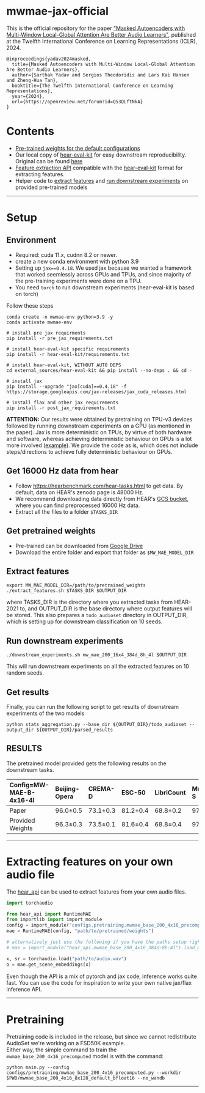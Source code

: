 # mwmae-jax-official
This is the official repository for the paper ["Masked Autoencoders with Multi-Window Local-Global Attention Are Better Audio Learners"](https://openreview.net/pdf?id=Q53QLftNkA), published at the Twelfth International Conference on Learning Representations (ICLR), 2024.

```
@inproceedings{yadav2024masked,
  title={Masked Autoencoders with Multi-Window Local-Global Attention Are Better Audio Learners},
  author={Sarthak Yadav and Sergios Theodoridis and Lars Kai Hansen and Zheng-Hua Tan},
  booktitle={The Twelfth International Conference on Learning Representations},
  year={2024},
  url={https://openreview.net/forum?id=Q53QLftNkA}
}
```

# Contents
* [Pre-trained weights for the default configurations](https://drive.google.com/drive/folders/1tM723MLFJRaWVmLVjE49pJ0Yi3lpMZHV?usp=sharing)
* Our local copy of [hear-eval-kit](external_sources/hear-eval-kit) for easy downstream reproducibility. Original can be found [here](https://github.com/hearbenchmark/hear-eval-kit)
* [Feature extraction API](hear_api) compatible with the [hear-eval-kit](https://github.com/hearbenchmark/hear-eval-kit) format for extracting features.
* Helper code to [extract features](extract_features.sh) and [run downstream experiments](downstream_experiments.sh) on provided pre-trained models

---

# Setup

## Environment
* Required: cuda 11.x, cudnn 8.2 or newer.
* create a new conda environment with python 3.9
* Setting up `jax==0.4.18`. We used jax because we wanted a framework that worked seemlessly across GPUs and TPUs, and since majority of the pre-training experiments were done on a TPU.
* You need `torch` to run downstream experiments (hear-eval-kit is based on torch)


Follow these steps
```shell
conda create -n mwmae-env python=3.9 -y
conda activate mwmae-env

# install pre jax requirments
pip install -r pre_jax_requirements.txt

# install hear-eval-kit specific requirements
pip install -r hear-eval-kit/requirements.txt

# install hear-eval-kit, WITHOUT AUTO DEPS
cd external_sources/hear-eval-kit && pip install --no-deps . && cd -

# install jax
pip install --upgrade "jax[cuda]==0.4.18" -f https://storage.googleapis.com/jax-releases/jax_cuda_releases.html

# install flax and other jax requirements
pip install -r post_jax_requirements.txt

```

**ATTENTION:** Our results were obtained by pretraining on TPU-v3 devices followed by running downstream experiments on a GPU (as mentioned in the paper). Jax is more deterministic on TPUs, by virtue of both hardware and software, whereas achieving deterministic behaviour on GPUs is a lot more involved ([example](https://github.com/google/jax/discussions/10674)). We provide the code as is, which does not include steps/directions to achieve fully deterministic behaviour on GPUs.


## Get 16000 Hz data from hear
* Follow https://hearbenchmark.com/hear-tasks.html to get data. By default, data on HEAR's zenodo page is 48000 Hz.
* We recommend downloading data directly from HEAR's [GCS bucket](gs://hear2021-archive/tasks/), where you can find preprocessed 16000 Hz data.
* Extract all the files to a folder `$TASKS_DIR`

## Get pretrained weights

* Pre-trained can be downloaded from [Google Drive](https://drive.google.com/drive/folders/1tM723MLFJRaWVmLVjE49pJ0Yi3lpMZHV?usp=sharing)
* Download the entire folder and export that folder as `$MW_MAE_MODEL_DIR`

## Extract features

```shell
export MW_MAE_MODEL_DIR=/path/to/pretrained_weights
./extract_features.sh $TASKS_DIR $OUTPUT_DIR
```
where TASKS_DIR is the directory where you extracted tasks from HEAR-2021 to, and OUTPUT_DIR is the base directory where output features will be stored.
This also prepares a `todo_audioset` directory in OUTPUT_DIR, which is setting up for downstream classification on 10 seeds.

## Run downstream experiments

```shell
./downstream_experiments.sh mw_mae_200_16x4_384d_8h_4l $OUTPUT_DIR
```

This will run downstream experiments on all the extracted features on 10 random seeds.

## Get results
Finally, you can run the following script to get results of downstream experiments of the two models

```shell
python stats_aggregation.py --base_dir ${OUTPUT_DIR}/todo_audioset --output_dir ${OUTPUT_DIR}/parsed_results
```


## RESULTS
The pretrained model provided gets the following results on the downstream tasks.

| Config=MW-MAE-B-4x16-4l   | Beijing-Opera   | CREMA-D   | ESC-50   | LibriCount   | Mridangam-S   | Mridangam-T   | NSynth-Pitch-5h   | SpeechCommands-5h   | FSD50k   | VoxLingua   |
|:--------------------------------|:----------------|:----------|:---------|:-------------|:--------------|:--------------|:------------------|:--------------------|:---------|:------------|
| Paper | 96.0±0.5        | 73.1±0.3  | 81.2±0.4 | 68.8±0.2     | 97.4±0.1      | 97.9±0.1      | 69.3±0.6          | 90.9±0.2            | 51.2±0.2 | 44.2±0.9    |
| Provided Weights    | 96.3±0.3        | 73.5±0.1  | 81.6±0.4 | 68.8±0.4     | 97.4±0.1      | 97.9±0.1      | 69.2±0.5          | 90.9±0.3            | 51.3±0.1 | 43.9±0.7    |

---

# Extracting features on your own audio file
The [hear_api](hear_api) can be used to extract features from your own audio files.

```python
import torchaudio

from hear_api import RuntimeMAE
from importlib import import_module
config = import_module("configs.pretraining.mwmae_base_200_4x16_precomputed").get_config()
mae = RuntimeMAE(config, "path/to/pretrained/weights")

# alternatively just use the following if you have the paths setup right
# mae = import_module("hear_api.mwmae_base_200_4x16_384d-8h-4l").load_model()

x, sr = torchaudio.load("path/to/audio.wav")
o = mae.get_scene_embeddings(x)

```

Even though the API is a mix of pytorch and jax code, inference works quite fast. You can use the code for inspiration to write your own native jax/flax inference API.

---

# Pretraining
Pretraining code is included in the release, but since we cannot redistribute AudioSet we're working on a FSD50K example.  
Either way, the simple command to train the `mwmae_base_200_4x16_precomputed` model is with the command:
```
python main.py --config configs/pretraining/mwmae_base_200_4x16_precomputed.py --workdir $PWD/mwmae_base_200_4x16_8x128_default_bfloat16 --no_wandb
```

---


